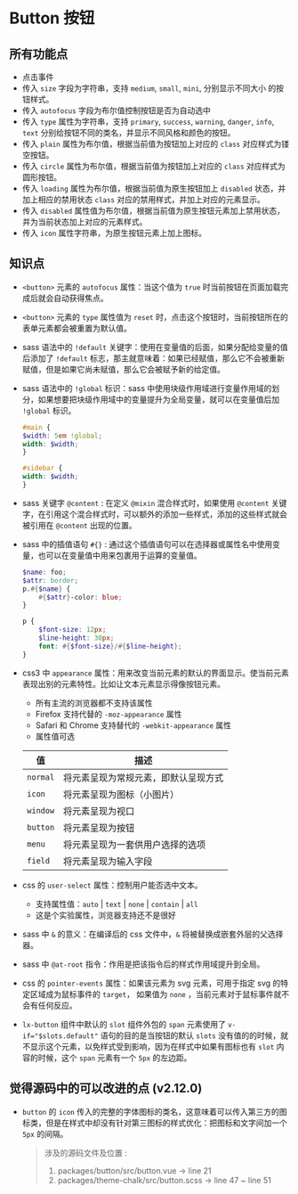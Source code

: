 # Button 按钮

## 所有功能点
- 点击事件
- 传入 `size` 字段为字符串，支持 `medium`, `small`, `mini`, 分别显示不同大小 的按钮样式。
- 传入 `autofocus` 字段为布尔值控制按钮是否为自动选中
- 传入 `type` 属性为字符串，支持 `primary`, `success`, `warning`, `danger`, `info`, `text` 分别给按钮不同的类名，并显示不同风格和颜色的按钮。
- 传入 `plain` 属性为布尔值，根据当前值为按钮加上对应的 `class` 对应样式为镂空按钮。
- 传入 `circle` 属性为布尔值，根据当前值为按钮加上对应的 `class` 对应样式为圆形按钮。
- 传入 `loading` 属性为布尔值，根据当前值为原生按钮加上 `disabled` 状态，并加上相应的禁用状态 `class` 对应的禁用样式，并加上对应的元素显示。
- 传入 `disabled` 属性值为布尔值，根据当前值为原生按钮元素加上禁用状态，并为当前状态加上对应的元素样式。
- 传入 `icon` 属性字符串，为原生按钮元素上加上图标。


## 知识点
- `<button>` 元素的 `autofocus` 属性：当这个值为 `true` 时当前按钮在页面加载完成后就会自动获得焦点。
- `<button>` 元素的 `type` 属性值为 `reset` 时，点击这个按钮时，当前按钮所在的表单元素都会被重置为默认值。
- sass 语法中的 `!default` 关键字：使用在变量值的后面，如果分配给变量的值后添加了 `!default` 标志，那主就意味着：如果已经赋值，那么它不会被重新赋值，但是如果它尚未赋值，那么它会被赋予新的给定值。
- sass 语法中的 `!global` 标识：sass 中使用块级作用域进行变量作用域的划分，如果想要把块级作用域中的变量提升为全局变量，就可以在变量值后加 `!global` 标识。
    ```scss
    #main {
    $width: 5em !global;
    width: $width;
    }

    #sidebar {
    width: $width;
    }
    ```
- sass 关键字 `@content` : 在定义 `@mixin` 混合样式时，如果使用 `@content` 关键字，在引用这个混合样式时，可以额外的添加一些样式，添加的这些样式就会被引用在 `@content` 出现的位置。
- sass 中的插值语句 `#{}` : 通过这个插值语句可以在选择器或属性名中使用变量，也可以在变量值中用来包裹用于运算的变量值。
    ```scss
    $name: foo;
    $attr: border;
    p.#{$name} {
        #{$attr}-color: blue;
    }

    p {
        $font-size: 12px;
        $line-height: 30px;
        font: #{$font-size}/#{$line-height};
    }
    ```
- css3 中 `appearance` 属性：用来改变当前元素的默认的界面显示。使当前元素表现出别的元素特性。比如让文本元素显示得像按钮元素。
    - 所有主流的浏览器都不支持该属性
    - Firefox 支持代替的 `-moz-appearance` 属性
    - Safari 和 Chrome 支持替代的 `-webkit-appearance` 属性
    - 属性值可选 

    | 值 | 描述 |
    | -- | --- |
    | `normal` | 将元素呈现为常规元素，即默认呈现方式 |
    | `icon` | 将元素呈现为图标（小图片）|
    | `window` | 将元素呈现为视口 |
    | `button` | 将元素呈现为按钮 |
    | `menu` | 将元素呈现为一套供用户选择的选项 |
    | `field` | 将元素呈现为输入字段 |
- css 的 `user-select` 属性：控制用户能否选中文本。
    - 支持属性值：`auto` | `text` | `none` | `contain` | `all` 
    - 这是个实验属性，浏览器支持还不是很好
- sass 中 `&` 的意义：在编译后的 css 文件中，`&` 将被替换成嵌套外层的父选择器。
- sass 中 `@at-root` 指令：作用是把该指令后的样式作用域提升到全局。
- css 的 `pointer-events` 属性：如果该元素为 svg 元素，可用于指定 svg 的特定区域成为鼠标事件的 `target`， 如果值为 `none` ，当前元素对于鼠标事件就不会有任何反应。
- `lx-button` 组件中默认的 `slot` 组件外包的 `span` 元素使用了 `v-if="$slots.default"` 语句的目的是当按钮的默认 `slots` 没有值的的时候，就不显示这个元素，以免样式受到影响，因为在样式中如果有图标也有 `slot` 内容的时候，这个 `span` 元素有一个 `5px` 的左边距。

## 觉得源码中的可以改进的点 (v2.12.0)
- `button` 的 `icon` 传入的完整的字体图标的类名，这意味着可以传入第三方的图标类，但是在样式中却没有针对第三图标的样式优化：把图标和文字间加一个 `5px` 的间隔。

    > 涉及的源码文件及位置 :
    >   1. packages/button/src/button.vue -> line 21
    >   2. packages/theme-chalk/src/button.scss -> line 47 ~ line 51
